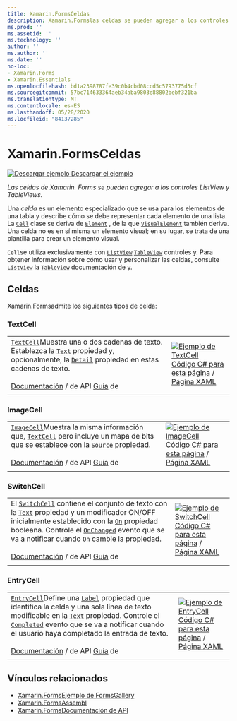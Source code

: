 ```yaml
---
title: Xamarin.FormsCeldas
description: Xamarin.Formslas celdas se pueden agregar a los controles ListView y TableViews. En este artículo se enumeran las celdas incluidas en Xamarin.Forms .
ms.prod: ''
ms.assetid: ''
ms.technology: ''
author: ''
ms.author: ''
ms.date: ''
no-loc:
- Xamarin.Forms
- Xamarin.Essentials
ms.openlocfilehash: bd1a2398787fe39c0b4cbd08ccd5c5793775d5cf
ms.sourcegitcommit: 57bc714633364aeb34aba9803e88802bebf321ba
ms.translationtype: MT
ms.contentlocale: es-ES
ms.lasthandoff: 05/28/2020
ms.locfileid: "84137285"
---
```

# <a name="xamarinforms-cells"></a>Xamarin.FormsCeldas

[![Descargar ejemplo](~/media/shared/download.png) Descargar el ejemplo](https://docs.microsoft.com/samples/xamarin/xamarin-forms-samples/formsgallery)

_Las celdas de Xamarin. Forms se pueden agregar a los controles ListView y TableViews._

Una *celda* es un elemento especializado que se usa para los elementos de una tabla y describe cómo se debe representar cada elemento de una lista. La [`Cell`](xref:Xamarin.Forms.Cell) clase se deriva de [`Element`](xref:Xamarin.Forms.Element) , de la que [`VisualElement`](xref:Xamarin.Forms.Element) también deriva. Una celda no es en sí misma un elemento visual; en su lugar, se trata de una plantilla para crear un elemento visual.

`Cell`se utiliza exclusivamente con [`ListView`](views.md#listview) [`TableView`](views.md#tableview) controles y. Para obtener información sobre cómo usar y personalizar las celdas, consulte [`ListView`](~/xamarin-forms/user-interface/listview/index.md) la [`TableView`](~/xamarin-forms/user-interface/tableview.md) documentación de y.

## <a name="cells"></a>Celdas

Xamarin.Formsadmite los siguientes tipos de celda:

<a name="textCell" />

### <a name="textcell"></a>TextCell

|     |     |
| --- | --- |
| [`TextCell`](xref:Xamarin.Forms.TextCell)Muestra una o dos cadenas de texto. Establezca la [`Text`](xref:Xamarin.Forms.TextCell.Text) propiedad y, opcionalmente, la [`Detail`](xref:Xamarin.Forms.TextCell.Detail) propiedad en estas cadenas de texto.<br /><br />[Documentación](xref:Xamarin.Forms.TextCell)  /  de API [Guía](~/xamarin-forms/user-interface/listview/customizing-cell-appearance.md#textcell) de | [![Ejemplo de TextCell](cells-images/TextCell.png "Ejemplo de TextCell")](cells-images/TextCell-Large.png#lightbox "Ejemplo de TextCell")<br />[Código C# para esta página](https://github.com/xamarin/xamarin-forms-samples/blob/master/FormsGallery/FormsGallery/FormsGallery/CodeExamples/TextCellDemoPage.cs)  /  [Página XAML](https://github.com/xamarin/xamarin-forms-samples/blob/master/FormsGallery/FormsGallery/FormsGallery/XamlExamples/TextCellDemoPage.xaml) |
|     |     |

### <a name="imagecell"></a>ImageCell

|     |     |
| --- | --- |
| [`ImageCell`](xref:Xamarin.Forms.ImageCell)Muestra la misma información que, [`TextCell`](#textCell) pero incluye un mapa de bits que se establece con la [`Source`](xref:Xamarin.Forms.Image.Source) propiedad.<br /><br />[Documentación](xref:Xamarin.Forms.ImageCell)  /  de API [Guía](~/xamarin-forms/user-interface/listview/customizing-cell-appearance.md#imagecell) de | [![Ejemplo de ImageCell](cells-images/ImageCell.png "Ejemplo de ImageCell")](cells-images/ImageCell-Large.png#lightbox "Ejemplo de ImageCell")<br />[Código C# para esta página](https://github.com/xamarin/xamarin-forms-samples/blob/master/FormsGallery/FormsGallery/FormsGallery/CodeExamples/ImageCellDemoPage.cs)  /  [Página XAML](https://github.com/xamarin/xamarin-forms-samples/blob/master/FormsGallery/FormsGallery/FormsGallery/XamlExamples/ImageCellDemoPage.xaml) |
|     |     |

### <a name="switchcell"></a>SwitchCell

|     |     |
| --- | --- |
| El [`SwitchCell`](xref:Xamarin.Forms.SwitchCell) contiene el conjunto de texto con la [`Text`](xref:Xamarin.Forms.SwitchCell.Text) propiedad y un modificador ON/OFF inicialmente establecido con la [`On`](xref:Xamarin.Forms.SwitchCell.On) propiedad booleana. Controle el [`OnChanged`](xref:Xamarin.Forms.SwitchCell.OnChanged) evento que se va a notificar cuando `On` cambie la propiedad.<br /><br />[Documentación](xref:Xamarin.Forms.SwitchCell)  /  de API [Guía](~/xamarin-forms/user-interface/tableview.md#switchcell) de | [![Ejemplo de SwitchCell](cells-images/SwitchCell.png "Ejemplo de SwitchCell")](cells-images/SwitchCell-Large.png#lightbox "Ejemplo de SwitchCell")<br />[Código C# para esta página](https://github.com/xamarin/xamarin-forms-samples/blob/master/FormsGallery/FormsGallery/FormsGallery/CodeExamples/SwitchCellDemoPage.cs)  /  [Página XAML](https://github.com/xamarin/xamarin-forms-samples/blob/master/FormsGallery/FormsGallery/FormsGallery/XamlExamples/SwitchCellDemoPage.xaml) |
|     |     |

### <a name="entrycell"></a>EntryCell

|     |     |
| --- | --- |
| [`EntryCell`](xref:Xamarin.Forms.EntryCell)Define una [`Label`](xref:Xamarin.Forms.EntryCell.Label) propiedad que identifica la celda y una sola línea de texto modificable en la [`Text`](xref:Xamarin.Forms.EntryCell.Text) propiedad. Controle el [`Completed`](xref:Xamarin.Forms.EntryCell.Completed) evento que se va a notificar cuando el usuario haya completado la entrada de texto.<br /><br />[Documentación](xref:Xamarin.Forms.EntryCell)  /  de API [Guía](~/xamarin-forms/user-interface/tableview.md#entrycell) de | [![Ejemplo de EntryCell](cells-images/EntryCell.png "Ejemplo de EntryCell")](cells-images/EntryCell-Large.png#lightbox "Ejemplo de EntryCell")<br />[Código C# para esta página](https://github.com/xamarin/xamarin-forms-samples/blob/master/FormsGallery/FormsGallery/FormsGallery/CodeExamples/EntryCellDemoPage.cs)  /  [Página XAML](https://github.com/xamarin/xamarin-forms-samples/blob/master/FormsGallery/FormsGallery/FormsGallery/XamlExamples/EntryCellDemoPage.xaml) |
|     |     |

## <a name="related-links"></a>Vínculos relacionados

- [Xamarin.FormsEjemplo de FormsGallery](https://docs.microsoft.com/samples/xamarin/xamarin-forms-samples/formsgallery)
- [Xamarin.FormsAssembl](https://docs.microsoft.com/samples/browse/?products=xamarin&term=Xamarin.Forms)
- [Xamarin.FormsDocumentación de API](https://docs.microsoft.com/dotnet/api/xamarin.forms?view=xamarin-forms)
